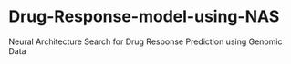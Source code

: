 # Drug-Response-model-using-NAS
Neural Architecture Search for Drug Response Prediction using Genomic Data
